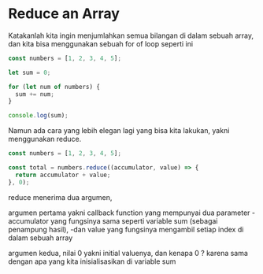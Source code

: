 # Reduce an Array

Katakanlah kita ingin menjumlahkan semua bilangan di dalam sebuah array, dan kita bisa menggunakan sebuah for of loop seperti ini

```javascript
const numbers = [1, 2, 3, 4, 5];

let sum = 0;

for (let num of numbers) {
  sum += num;
}

console.log(sum);
```

Namun ada cara yang lebih elegan lagi yang bisa kita lakukan, yakni menggunakan reduce.

```javascript
const numbers = [1, 2, 3, 4, 5];

const total = numbers.reduce((accumulator, value) => {
  return accumulator + value;
}, 0);
```

reduce menerima dua argumen,

argumen pertama yakni callback function yang mempunyai dua parameter
    -accumulator yang fungsinya sama seperti variable sum (sebagai penampung hasil),
    -dan value yang fungsinya mengambil setiap index di dalam sebuah array

argumen kedua, nilai 0 yakni initial valuenya, dan kenapa 0 ? karena sama dengan apa yang kita inisialisasikan di variable sum

